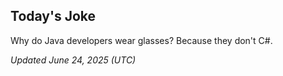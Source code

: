 ## Today's Joke
Why do Java developers wear glasses? Because they don't C#.

*Updated June 24, 2025 (UTC)*
